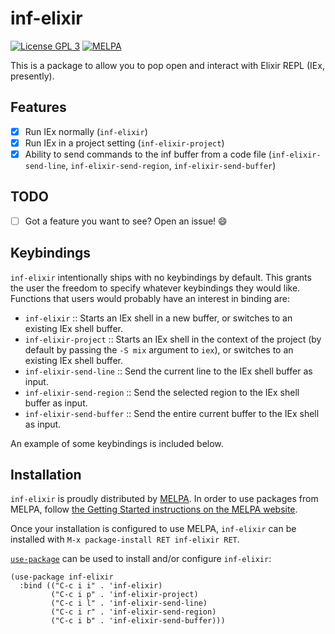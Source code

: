 # inf-elixir
[![License GPL 3][badge-license]](http://www.gnu.org/licenses/gpl-3.0.txt)
[![MELPA](https://melpa.org/packages/inf-elixir-badge.svg)](https://melpa.org/#/inf-elixir)

This is a package to allow you to pop open and interact with Elixir REPL (IEx, presently).

## Features
- [x] Run IEx normally (`inf-elixir`)
- [x] Run IEx in a project setting (`inf-elixir-project`)
- [x] Ability to send commands to the inf buffer from a code file (`inf-elixir-send-line`, `inf-elixir-send-region`, `inf-elixir-send-buffer`)

## TODO
- [ ] Got a feature you want to see? Open an issue! :smile:

## Keybindings

`inf-elixir` intentionally ships with no keybindings by default. This grants the user the freedom to specify whatever keybindings they would like. Functions that users would probably have an interest in binding are:
- `inf-elixir` :: Starts an IEx shell in a new buffer, or switches to an existing IEx shell buffer.
- `inf-elixir-project` :: Starts an IEx shell in the context of the project (by default by passing the `-S mix` argument to `iex`), or switches to an existing IEx shell buffer.
- `inf-elixir-send-line` :: Send the current line to the IEx shell buffer as input.
- `inf-elixir-send-region` :: Send the selected region to the IEx shell buffer as input.
- `inf-elixir-send-buffer` :: Send the entire current buffer to the IEx shell as input.

An example of some keybindings is included below.

## Installation

`inf-elixir` is proudly distributed by [MELPA](https://melpa.org/). In order to use packages from MELPA, follow [the Getting Started instructions on the MELPA website](https://melpa.org/#/getting-started).

Once your installation is configured to use MELPA, `inf-elixir` can be installed with `M-x package-install RET inf-elixir RET`.

[`use-package`](https://github.com/jwiegley/use-package) can be used to install and/or configure `inf-elixir`:

``` elisp
(use-package inf-elixir
  :bind (("C-c i i" . 'inf-elixir)
         ("C-c i p" . 'inf-elixir-project)
         ("C-c i l" . 'inf-elixir-send-line)
         ("C-c i r" . 'inf-elixir-send-region)
         ("C-c i b" . 'inf-elixir-send-buffer)))
```

[badge-license]: https://img.shields.io/badge/license-GPL_3-green.svg
